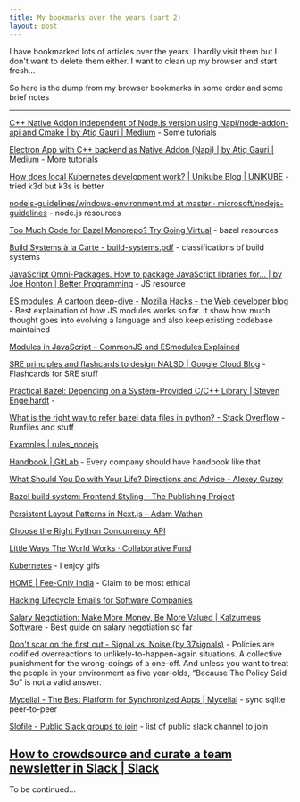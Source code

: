 ```yaml
---
title: My bookmarks over the years (part 2)
layout: post
---
```


I have bookmarked lots of articles over the years. I hardly visit them but I don't want to delete them either. I want to clean up my browser and start fresh...

So here is the dump from my browser bookmarks in some order and some brief notes

--- 
[C++ Native Addon independent of Node.js version using Napi/node-addon-api and Cmake | by Atiq Gauri | Medium](https://gauriatiq.medium.com/c-native-addon-independent-of-node-js-version-using-napi-node-addon-api-and-cmake-53315582cbd1) - Some tutorials

[Electron App with C++ backend as Native Addon (Napi) | by Atiq Gauri | Medium](https://gauriatiq.medium.com/electron-app-with-c-back-end-as-native-addon-napi-c67867f4058) - More tutorials

[How does local Kubernetes development work? | Unikube Blog | UNIKUBE](https://unikube.io/blog/how-does-kubernetes-development-work/#k3dk3s-lightweight-kubernetes-in-docker) - tried k3d but k3s is better

[nodejs-guidelines/windows-environment.md at master · microsoft/nodejs-guidelines](https://github.com/Microsoft/nodejs-guidelines/blob/master/windows-environment.md#compiling-native-addon-modules) - node.js resources

[Too Much Code for Bazel Monorepo? Try Going Virtual](https://www.wix.engineering/post/virtual-monorepo-for-bazel) - bazel resources

[Build Systems à la Carte - build-systems.pdf](https://www.microsoft.com/en-us/research/uploads/prod/2018/03/build-systems.pdf) - classifications of build systems

[JavaScript Omni-Packages. How to package JavaScript libraries for… | by Joe Honton | Better Programming](https://betterprogramming.pub/2020-021-javascript-omni-packages-bae42d446d6c) - JS resource

[ES modules: A cartoon deep-dive - Mozilla Hacks - the Web developer blog](https://hacks.mozilla.org/2018/03/es-modules-a-cartoon-deep-dive/) - Best explaination of how JS modules works so far. It show how much thought goes into evolving a language and also keep existing codebase maintained

[Modules in JavaScript – CommonJS and ESmodules Explained](https://www.freecodecamp.org/news/modules-in-javascript/)

[SRE principles and flashcards to design NALSD | Google Cloud Blog](https://cloud.google.com/blog/products/management-tools/sre-principles-and-flashcards-to-design-nalsd) - Flashcards for SRE stuff

[Practical Bazel: Depending on a System-Provided C/C++ Library | Steven Engelhardt](https://www.stevenengelhardt.com/2021/09/22/practical-bazel-depending-on-a-system-provided-c-cpp-library/) - 

[What is the right way to refer bazel data files in python? - Stack Overflow](https://stackoverflow.com/questions/41553609/what-is-the-right-way-to-refer-bazel-data-files-in-python) - Runfiles and stuff

[Examples | rules\_nodejs](https://bazelbuild.github.io/rules_nodejs/examples#react)

[Handbook | GitLab](https://about.gitlab.com/handbook/) - Every company should have handbook like that

[What Should You Do with Your Life? Directions and Advice - Alexey Guzey](https://guzey.com/personal/what-should-you-do-with-your-life/)

[Bazel build system: Frontend Styling – The Publishing Project](https://publishing-project.rivendellweb.net/bazel-build-system-frontend-styling/) 

[Persistent Layout Patterns in Next.js – Adam Wathan](https://adamwathan.me/2019/10/17/persistent-layout-patterns-in-nextjs/)

[Choose the Right Python Concurrency API](https://superfastpython.com/python-concurrency-choose-api/)

[Little Ways The World Works · Collaborative Fund](https://www.collaborativefund.com/blog/little-ways-the-world-works/)

[Kubernetes](https://festivus.dev/kubernetes/) - I enjoy gifs

[HOME | Fee-Only India](https://www.feeonlyindia.com/) - Claim to be most ethical

[Hacking Lifecycle Emails for Software Companies](https://training.kalzumeus.com/lifecycle-emails)

[Salary Negotiation: Make More Money, Be More Valued | Kalzumeus Software](https://www.kalzumeus.com/2012/01/23/salary-negotiation/) - Best guide on salary negotiation so far


[Don't scar on the first cut - Signal vs. Noise (by 37signals)](https://signalvnoise.com/archives2/dont_scar_on_the_first_cut.php) - Policies are codified overreactions to unlikely-to-happen-again situations. A collective punishment for the wrong-doings of a one-off. And unless you want to treat the people in your environment as five year-olds, “Because The Policy Said So” is not a valid answer.

[Mycelial - The Best Platform for Synchronized Apps | Mycelial](https://mycelial.com/) - sync sqlite peer-to-peer

[Slofile - Public Slack groups to join](https://slofile.com/) - list of public slack channel to join

[How to crowdsource and curate a team newsletter in Slack | Slack](https://slack.com/intl/en-in/blog/productivity/how-to-crowdsource-and-curate-a-team-newsletter-in-slack)
---
To be continued...